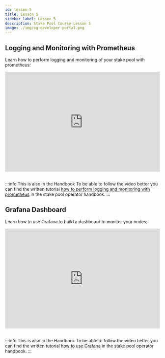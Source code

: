 ```yaml
---
id: lesson-5
title: Lesson 5
sidebar_label: Lesson 5
description: Stake Pool Course Lesson 5
image: ./img/og-developer-portal.png
---
```

 
## Logging and Monitoring with Prometheus

Learn how to perform logging and monitoring of your stake pool with prometheus:

<iframe width="100%" height="325" src="https://www.youtube.com/embed/VIyDBz7Gd4Y" frameborder="0" allow="accelerometer; autoplay; clipboard-write; encrypted-media; gyroscope; picture-in-picture; fullscreen;"></iframe>
<br/><br/>

:::info This is also in the Handbook 
To be able to follow the video better you can find the written tutorial [how to perform logging and monitoring with prometheus](handbook/apply-logging-prometheus) in the stake pool operator handbook.
:::

## Grafana Dashboard

Learn how to use Grafana to build a dashboard to monitor your nodes:

<iframe width="100%" height="325" src="https://www.youtube.com/embed/KsYqeEjjVbQ" frameborder="0" allow="accelerometer; autoplay; clipboard-write; encrypted-media; gyroscope; picture-in-picture; fullscreen;"></iframe>
<br/><br/>

:::info This is also in the Handbook 
To be able to follow the video better you can find the written tutorial [how to use Grafana](https://docs.cardano.org/projects/cardano-node/en/latest/logging-monitoring/grafana.html) in the stake pool operator handbook.
:::